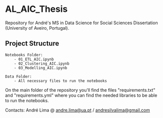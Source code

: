 # AL_AIC_Thesis
Repository for André's MS in Data Science for Social Sciences Dissertation (University of Aveiro, Portugal).

## Project Structure
 
    Notebooks Folder:
        - 01_ETL_AIC.ipynb
        - 02_Clustering_AIC.ipynb
        - 03_Modelling_AIC.ipynb

    Data Folder:
        - All necessary files to run the notebooks

On the main folder of the repository you'll find the files "requirements.txt" and "requirements.yml" where you can find the needed libraries to be able to run the notebooks.

Contacts: 
André Lima @ andre.lima@ua.pt / andresilvalima@gmail.com
